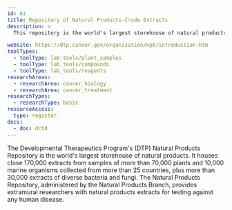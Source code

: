 ```yaml
---
id: 61
title: Repository of Natural Products-Crude Extracts
description: >
  This repository is the world's largest storehouse of natural products for testing against any human disease. The respository consists of nearly 170,000 extracts from samples of more than 70,000 plants and 10,000 marine organisms collected from more than 25 countries, plus more than 30,000 extracts of diverse bacteria and fungi. 

website: https://dtp.cancer.gov/organization/npb/introduction.htm
toolTypes:
  - toolType: lab_tools/plant_samples
  - toolType: lab_tools/compounds
  - toolType: lab_tools/reagents
researchAreas:
  - researchArea: cancer_biology
  - researchArea: cancer_treatment
researchTypes:
  - researchType: basic
resourceAccess:
  type: register
docs:
  - doc: dctd
---
```

The Developmental Therapeutics Program's (DTP) Natural Products Repository is the world's largest storehouse of natural products. It houses close 170,000 extracts from samples of more than 70,000 plants and 10,000 marine organisms collected from more than 25 countries, plus more than 30,000 extracts of diverse bacteria and fungi. The Natural Products Repository, administered by the Natural Products Branch, provides  extramural researchers with natural products extracts for testing against any human disease.
